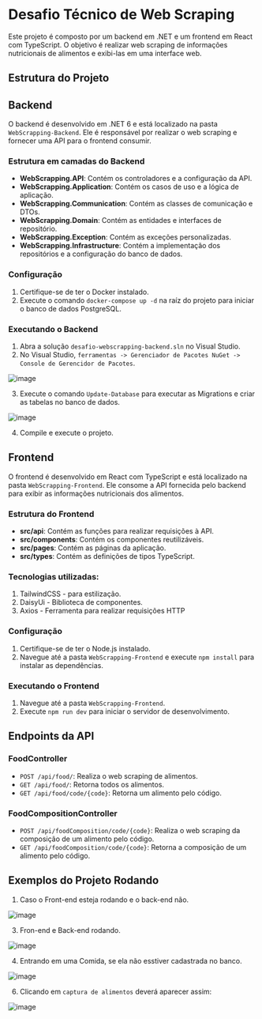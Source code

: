 # Desafio Técnico de Web Scraping

Este projeto é composto por um backend em .NET e um frontend em React com TypeScript. O objetivo é realizar web scraping de informações nutricionais de alimentos e exibi-las em uma interface web.

## Estrutura do Projeto

## Backend

O backend é desenvolvido em .NET 6 e está localizado na pasta `WebScrapping-Backend`. Ele é responsável por realizar o web scraping e fornecer uma API para o frontend consumir.

### Estrutura em camadas do Backend

- **WebScrapping.API**: Contém os controladores e a configuração da API.
- **WebScrapping.Application**: Contém os casos de uso e a lógica de aplicação.
- **WebScrapping.Communication**: Contém as classes de comunicação e DTOs.
- **WebScrapping.Domain**: Contém as entidades e interfaces de repositório.
- **WebScrapping.Exception**: Contém as exceções personalizadas.
- **WebScrapping.Infrastructure**: Contém a implementação dos repositórios e a configuração do banco de dados.

### Configuração

1. Certifique-se de ter o Docker instalado.
2. Execute o comando `docker-compose up -d` na raíz do projeto para iniciar o banco de dados PostgreSQL.

### Executando o Backend

1. Abra a solução `desafio-webscrapping-backend.sln` no Visual Studio.
2. No Visual Studio, `ferramentas -> Gerenciador de Pacotes NuGet -> Console de Gerencidor de Pacotes`.

![image](https://github.com/user-attachments/assets/90ce12ab-53b2-457d-bd25-15fcf1022050)

3. Execute o comando `Update-Database` para executar as Migrations e criar as tabelas no banco de dados.

![image](https://github.com/user-attachments/assets/5ef8a444-454e-46b2-9f94-2195b3059d15)
 
4. Compile e execute o projeto.

## Frontend

O frontend é desenvolvido em React com TypeScript e está localizado na pasta `WebScrapping-Frontend`. Ele consome a API fornecida pelo backend para exibir as informações nutricionais dos alimentos.

### Estrutura do Frontend

- **src/api**: Contém as funções para realizar requisições à API.
- **src/components**: Contém os componentes reutilizáveis.
- **src/pages**: Contém as páginas da aplicação.
- **src/types**: Contém as definições de tipos TypeScript.

### Tecnologias utilizadas:

1. TailwindCSS - para estilização.
2. DaisyUi - Biblioteca de componentes.
3. Axios - Ferramenta para realizar requisições HTTP

### Configuração

1. Certifique-se de ter o Node.js instalado.
2. Navegue até a pasta `WebScrapping-Frontend` e execute `npm install` para instalar as dependências.

### Executando o Frontend

1. Navegue até a pasta `WebScrapping-Frontend`.
2. Execute `npm run dev` para iniciar o servidor de desenvolvimento.

## Endpoints da API

### FoodController

- `POST /api/food/`: Realiza o web scraping de alimentos.
- `GET /api/food/`: Retorna todos os alimentos.
- `GET /api/food/code/{code}`: Retorna um alimento pelo código.

### FoodCompositionController

- `POST /api/foodComposition/code/{code}`: Realiza o web scraping da composição de um alimento pelo código.
- `GET /api/foodComposition/code/{code}`: Retorna a composição de um alimento pelo código.

## Exemplos do Projeto Rodando

1. Caso o Front-end esteja rodando e o back-end não.
   
![image](https://github.com/user-attachments/assets/e25eaac0-a4ed-425c-a006-f69361c22ef8)

3. Fron-end e Back-end rodando.
   
![image](https://github.com/user-attachments/assets/cfbba37f-1788-49da-9f93-62572f032aa4)

4. Entrando em uma Comida, se ela não esstiver cadastrada no banco.
   
![image](https://github.com/user-attachments/assets/60e6641d-33e7-49d0-a59a-2124977375e3)

6. Clicando em `captura de alimentos` deverá aparecer assim:
   
![image](https://github.com/user-attachments/assets/d6426db9-c58b-47c7-bd27-98012b0c777d)
